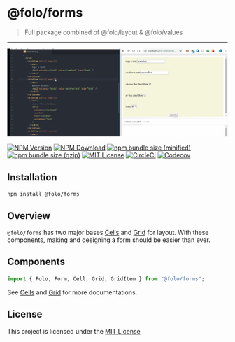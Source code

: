 # @folo/forms

> Full package combined of @folo/layout & @folo/values

<hr />
<!-- gif made by: https://github.com/NickeManarin/ScreenToGif/wiki/help  -->

![live example](https://raw.githubusercontent.com/jalal246/folo/master/packages/folo-forms/foloForms-demo.gif)

<!-- prettier-ignore-start -->
[![NPM Version](https://img.shields.io/npm/v/@folo/forms.svg)](https://www.npmjs.com/package/@folo/forms)
[![NPM Download](https://img.shields.io/npm/dt/@folo/forms.svg)](https://www.npmjs.com/package/@folo/forms)
[![npm bundle size (minified)](https://img.shields.io/bundlephobia/min/react.svg)](https://www.npmjs.com/package/@folo/forms)
[![npm bundle size (gzip)](https://img.shields.io/bundlephobia/minzip/react.svg)](https://www.npmjs.com/package/@folo/forms)
[![MIT License](https://img.shields.io/github/license/mashape/apistatus.svg)](https://github.com/jalal246/folo/blob/master/LICENSE)
[![CircleCI](https://circleci.com/gh/jalal246/folo/tree/master.svg?style=svg)](https://circleci.com/gh/jalal246/folo/tree/master)
[![Codecov](https://img.shields.io/codecov/c/github/jalal246/folo.svg)](https://codecov.io/gh/jalal246/folo)
<!-- prettier-ignore-end -->

## Installation

```
npm install @folo/forms
```

## Overview

`@folo/forms` has two major bases [Cells](https://github.com/jalal246/folo/tree/master/packages/folo-values) and [Grid](https://github.com/jalal246/folo/tree/master/packages/folo-layout) for layout. With these components, making and designing a form should be easier than ever.

## Components

```js
import { Folo, Form, Cell, Grid, GridItem } from "@folo/forms";
```

See [Cells](https://github.com/jalal246/folo/tree/master/packages/folo-values) and [Grid](https://github.com/jalal246/folo/tree/master/packages/folo-layout) for more documentations.

## License

This project is licensed under the [MIT License](https://github.com/jalal246/folo/blob/master/LICENSE)

